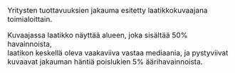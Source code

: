 <font size="3">

Yritysten tuottavuuksien jakauma esitetty laatikkokuvaajana toimialoittain.

Kuvaajassa laatikko näyttää alueen, joka sisältää 50% havainnoista,\
laatikon keskellä oleva vaakaviiva vastaa mediaania, ja pystyviivat\
kuvaavat jakauman häntiä poislukien 5% äärihavainnoista.

</font>